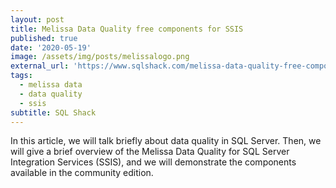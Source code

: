 ```yaml
---
layout: post
title: Melissa Data Quality free components for SSIS
published: true
date: '2020-05-19'
image: /assets/img/posts/melissalogo.png
external_url: 'https://www.sqlshack.com/melissa-data-quality-free-components-for-ssis/'
tags:
  - melissa data
  - data quality
  - ssis
subtitle: SQL Shack
---
```

In this article, we will talk briefly about data quality in SQL Server. Then, we will give a brief overview of the Melissa Data Quality for SQL Server Integration Services (SSIS), and we will demonstrate the components available in the community edition.

